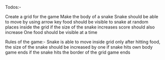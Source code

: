 Todos:-

Create a grid for the game 
Make the body of a snake
Snake should be able to move by using arrow key
food should be visible to snake at random places inside the grid
if the size of the snake increases score should also increase
One food should be visible at a time

Rules of the game:-
Snake is able to move inside grid only
after hitting food, the size of the snake should be increased by one
if snake hits own body game ends
if the snake hits the border of the grid game ends
